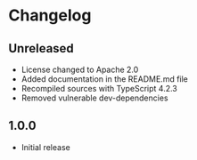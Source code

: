 # Changelog

## Unreleased

* License changed to Apache 2.0
* Added documentation in the README.md file
* Recompiled sources with TypeScript 4.2.3
* Removed vulnerable dev-dependencies

## 1.0.0

* Initial release